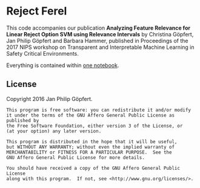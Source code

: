 # Reject Ferel

This code accompanies our publication **Analyzing Feature Relevance for Linear Reject Option SVM using Relevance Intervals** by Christina Göpfert, Jan Philip Göpfert and Barbara Hammer, published in Proceedings of the 2017 NIPS workshop on Transparent and Interpretable Machine Learning in Safety Critical Environments.

Everything is contained within [one notebook](reject.ipynb).

## License

Copyright 2016 Jan Philip Göpfert.

    This program is free software: you can redistribute it and/or modify
    it under the terms of the GNU Affero General Public License as published by
    the Free Software Foundation, either version 3 of the License, or
    (at your option) any later version.

    This program is distributed in the hope that it will be useful,
    but WITHOUT ANY WARRANTY; without even the implied warranty of
    MERCHANTABILITY or FITNESS FOR A PARTICULAR PURPOSE.  See the
    GNU Affero General Public License for more details.

    You should have received a copy of the GNU Affero General Public License
    along with this program.  If not, see <http://www.gnu.org/licenses/>.
